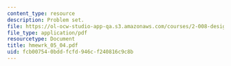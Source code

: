 ```yaml
---
content_type: resource
description: Problem set.
file: https://ol-ocw-studio-app-qa.s3.amazonaws.com/courses/2-008-design-and-manufacturing-ii-spring-2004/fcb007540bddfcfd946cf240816c9c8b_hmewrk_05_04.pdf
file_type: application/pdf
resourcetype: Document
title: hmewrk_05_04.pdf
uid: fcb00754-0bdd-fcfd-946c-f240816c9c8b
---
```

